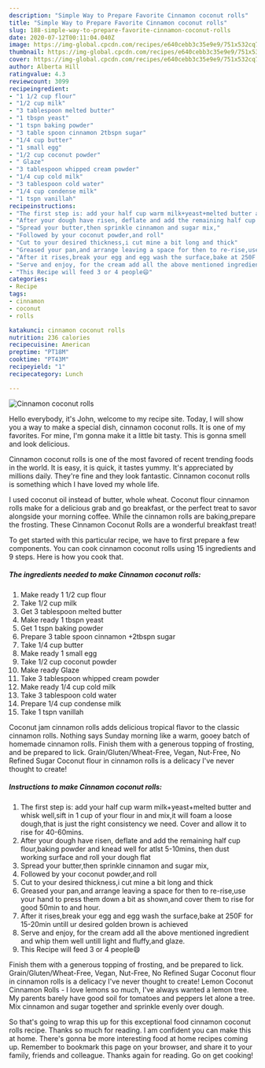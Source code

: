 ```yaml
---
description: "Simple Way to Prepare Favorite Cinnamon coconut rolls"
title: "Simple Way to Prepare Favorite Cinnamon coconut rolls"
slug: 188-simple-way-to-prepare-favorite-cinnamon-coconut-rolls
date: 2020-07-12T00:11:04.040Z
image: https://img-global.cpcdn.com/recipes/e640cebb3c35e9e9/751x532cq70/cinnamon-coconut-rolls-recipe-main-photo.jpg
thumbnail: https://img-global.cpcdn.com/recipes/e640cebb3c35e9e9/751x532cq70/cinnamon-coconut-rolls-recipe-main-photo.jpg
cover: https://img-global.cpcdn.com/recipes/e640cebb3c35e9e9/751x532cq70/cinnamon-coconut-rolls-recipe-main-photo.jpg
author: Alberta Hill
ratingvalue: 4.3
reviewcount: 3099
recipeingredient:
- "1 1/2 cup flour"
- "1/2 cup milk"
- "3 tablespoon melted butter"
- "1 tbspn yeast"
- "1 tspn baking powder"
- "3 table spoon cinnamon 2tbspn sugar"
- "1/4 cup butter"
- "1 small egg"
- "1/2 cup coconut powder"
- " Glaze"
- "3 tablespoon whipped cream powder"
- "1/4 cup cold milk"
- "3 tablespoon cold water"
- "1/4 cup condense milk"
- "1 tspn vanillah"
recipeinstructions:
- "The first step is: add your half cup warm milk+yeast+melted butter and whisk well,sift in 1 cup of your flour in and mix,it will foam a loose dough,that is just the right consistency we need. Cover and allow it to rise for 40-60mins."
- "After your dough have risen, deflate and add the remaining half cup flour,baking powder and knead well for atlst 5-10mins, then dust working surface and roll your dough flat"
- "Spread your butter,then sprinkle cinnamon and sugar mix,"
- "Followed by your coconut powder,and roll"
- "Cut to your desired thickness,i cut mine a bit long and thick"
- "Greased your pan,and arrange leaving a space for then to re-rise,use your hand to press them down a bit as shown,and cover them to rise for good 50min to and hour."
- "After it rises,break your egg and egg wash the surface,bake at 250F for 15-20min untill ur desired golden brown is achieved"
- "Serve and enjoy, for the cream add all the above mentioned ingredient and whip them well untill light and fluffy,and glaze."
- "This Recipe will feed 3 or 4 people😄"
categories:
- Recipe
tags:
- cinnamon
- coconut
- rolls

katakunci: cinnamon coconut rolls 
nutrition: 236 calories
recipecuisine: American
preptime: "PT18M"
cooktime: "PT43M"
recipeyield: "1"
recipecategory: Lunch

---
```



![Cinnamon coconut rolls](https://img-global.cpcdn.com/recipes/e640cebb3c35e9e9/751x532cq70/cinnamon-coconut-rolls-recipe-main-photo.jpg)

Hello everybody, it's John, welcome to my recipe site. Today, I will show you a way to make a special dish, cinnamon coconut rolls. It is one of my favorites. For mine, I'm gonna make it a little bit tasty. This is gonna smell and look delicious.

Cinnamon coconut rolls is one of the most favored of recent trending foods in the world. It is easy, it is quick, it tastes yummy. It's appreciated by millions daily. They're fine and they look fantastic. Cinnamon coconut rolls is something which I have loved my whole life.

I used coconut oil instead of butter, whole wheat. Coconut flour cinnamon rolls make for a delicious grab and go breakfast, or the perfect treat to savor alongside your morning coffee. While the cinnamon rolls are baking,prepare the frosting. These Cinnamon Coconut Rolls are a wonderful breakfast treat!


To get started with this particular recipe, we have to first prepare a few components. You can cook cinnamon coconut rolls using 15 ingredients and 9 steps. Here is how you cook that.

<!--inarticleads1-->

##### The ingredients needed to make Cinnamon coconut rolls:

1. Make ready 1 1/2 cup flour
1. Take 1/2 cup milk
1. Get 3 tablespoon melted butter
1. Make ready 1 tbspn yeast
1. Get 1 tspn baking powder
1. Prepare 3 table spoon cinnamon +2tbspn sugar
1. Take 1/4 cup butter
1. Make ready 1 small egg
1. Take 1/2 cup coconut powder
1. Make ready  Glaze
1. Take 3 tablespoon whipped cream powder
1. Make ready 1/4 cup cold milk
1. Take 3 tablespoon cold water
1. Prepare 1/4 cup condense milk
1. Take 1 tspn vanillah


Coconut jam cinnamon rolls adds delicious tropical flavor to the classic cinnamon rolls. Nothing says Sunday morning like a warm, gooey batch of homemade cinnamon rolls. Finish them with a generous topping of frosting, and be prepared to lick. Grain/Gluten/Wheat-Free, Vegan, Nut-Free, No Refined Sugar Coconut flour in cinnamon rolls is a delicacy I&#39;ve never thought to create! 

<!--inarticleads2-->

##### Instructions to make Cinnamon coconut rolls:

1. The first step is: add your half cup warm milk+yeast+melted butter and whisk well,sift in 1 cup of your flour in and mix,it will foam a loose dough,that is just the right consistency we need. Cover and allow it to rise for 40-60mins.
1. After your dough have risen, deflate and add the remaining half cup flour,baking powder and knead well for atlst 5-10mins, then dust working surface and roll your dough flat
1. Spread your butter,then sprinkle cinnamon and sugar mix,
1. Followed by your coconut powder,and roll
1. Cut to your desired thickness,i cut mine a bit long and thick
1. Greased your pan,and arrange leaving a space for then to re-rise,use your hand to press them down a bit as shown,and cover them to rise for good 50min to and hour.
1. After it rises,break your egg and egg wash the surface,bake at 250F for 15-20min untill ur desired golden brown is achieved
1. Serve and enjoy, for the cream add all the above mentioned ingredient and whip them well untill light and fluffy,and glaze.
1. This Recipe will feed 3 or 4 people😄


Finish them with a generous topping of frosting, and be prepared to lick. Grain/Gluten/Wheat-Free, Vegan, Nut-Free, No Refined Sugar Coconut flour in cinnamon rolls is a delicacy I&#39;ve never thought to create! Lemon Coconut Cinnamon Rolls - I love lemons so much, I&#39;ve always wanted a lemon tree. My parents barely have good soil for tomatoes and peppers let alone a tree. Mix cinnamon and sugar together and sprinkle evenly over dough. 

So that's going to wrap this up for this exceptional food cinnamon coconut rolls recipe. Thanks so much for reading. I am confident you can make this at home. There's gonna be more interesting food at home recipes coming up. Remember to bookmark this page on your browser, and share it to your family, friends and colleague. Thanks again for reading. Go on get cooking!
